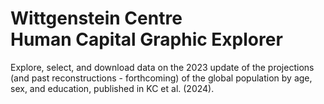 Wittgenstein Centre <br/> Human Capital Graphic Explorer
========================================================

Explore, select, and download data on the 2023 update of the projections (and past reconstructions - forthcoming) of the global population by age, sex, and education, published in KC et al. (2024).
